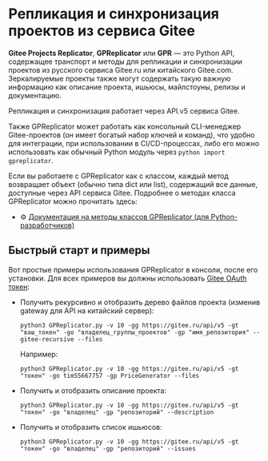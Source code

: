 # Репликация и синхронизация проектов из сервиса Gitee

**Gitee Projects Replicator**, **GPReplicator** или **GPR** — это Python API, содержащее транспорт и методы для репликации и синхронизации проектов из русского сервиса Gitee.ru или китайского Gitee.com. Зеркалируемые проекты также могут содержать такую важную информацию как описание проекта, ишьюсы, майлстоуны, релизы и документацию.

Репликация и синхронизация работает через API.v5 сервиса Gitee.

Также GPReplicator может работать как консольный CLI-менеджер Gitee-проектов (он имеет богатый набор ключей и команд), что удобно для интеграции, при использовании в CI/CD-процессах, либо его можно использовать как обычный Python модуль через `python import gpreplicator`.

Если вы работаете с GPReplicator как с классом, каждый метод возвращает объект (обычно типа dict или list), содержащий все данные, доступные через API сервиса Gitee. Подробнее о методах класса GPReplicator можно прочитать здесь:
- ⚙ [Документация на методы классов GPReplicator (для Python-разработчиков)](https://3logicgroup.github.io/GiteeProjectsReplicator/docs/gpreplicator/GPReplicator.html)


## Быстрый старт и примеры

Вот простые примеры использования GPReplicator в консоли, после его установки. Для всех примеров вы должны использовать [Gitee OAuth токен](https://gitee.com/api/v5/oauth_doc):

- Получить рекурсивно и отобразить дерево файлов проекта (изменив gateway для API на китайский сервер):
  
  `python3 GPReplicator.py -v 10 -gg https://gitee.ru/api/v5 -gt "ваш_токен" -go "владелец_группы_проектов" -gp "имя_репозитория" --gitee-recursive --files`
  
  Например:
  
  `python3 GPReplicator.py -v 10 -gg https://gitee.ru/api/v5 -gt "токен" -go tim55667757 -gp PriceGenerator --files`
  
- Получить и отобразить описание проекта:
  
  `python3 GPReplicator.py -v 10 -gg https://gitee.ru/api/v5 -gt "токен" -go "владелец" -gp "репозиторий" --description`
  
- Получить и отобразить список ишьюсов:
  
  `python3 GPReplicator.py -v 10 -gg https://gitee.ru/api/v5 -gt "токен" -go "владелец" -gp "репозиторий" --issues`
